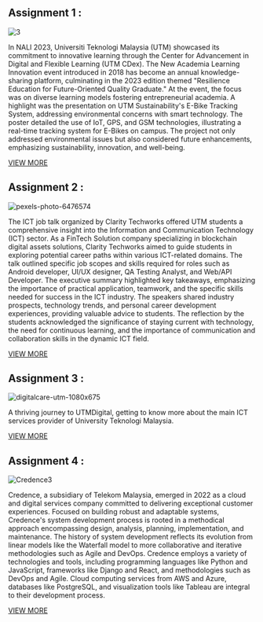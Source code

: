 Assignment 1 :
---
![3](https://github.com/AhmadMuawya/TIS-06/assets/147373032/100a48fb-efe7-4a15-8f02-1f46023ddce4)

In NALI 2023, Universiti Teknologi Malaysia (UTM) showcased its commitment to innovative learning through the Center for Advancement in Digital and Flexible Learning (UTM CDex). The New Academia Learning Innovation event introduced in 2018 has become an annual knowledge-sharing platform, culminating in the 2023 edition themed "Resilience Education for Future-Oriented Quality Graduate." At the event, the focus was on diverse learning models fostering entrepreneurial academia. A highlight was the presentation on UTM Sustainability's E-Bike Tracking System, addressing environmental concerns with smart technology. The poster detailed the use of IoT, GPS, and GSM technologies, illustrating a real-time tracking system for E-Bikes on campus. The project not only addressed environmental issues but also considered future enhancements, emphasizing sustainability, innovation, and well-being.

[VIEW MORE](./assg1/ReadMe.md)
 
Assignment 2 :
---
![pexels-photo-6476574](https://github.com/AhmadMuawya/TIS-06/assets/147373032/22abfc8c-aa3e-4e13-9080-3c9bdd6adbf7)

The ICT job talk organized by Clarity Techworks offered UTM students a comprehensive insight into the Information and Communication Technology (ICT) sector. As a FinTech Solution company specializing in blockchain digital assets solutions, Clarity Techworks aimed to guide students in exploring potential career paths within various ICT-related domains. The talk outlined specific job scopes and skills required for roles such as Android developer, UI/UX designer, QA Testing Analyst, and Web/API Developer. The executive summary highlighted key takeaways, emphasizing the importance of practical application, teamwork, and the specific skills needed for success in the ICT industry. The speakers shared industry prospects, technology trends, and personal career development experiences, providing valuable advice to students. The reflection by the students acknowledged the significance of staying current with technology, the need for continuous learning, and the importance of communication and collaboration skills in the dynamic ICT field.

[VIEW MORE](./assg2/ReadMe.md)

Assignment 3 :
---
![digitalcare-utm-1080x675](https://github.com/AhmadMuawya/TIS-06/assets/147373032/05f1e01c-9de2-43ea-9f9f-3fddc6246fe9)

A thriving journey to UTMDigital, getting to know more about the main ICT services provider of University Teknologi Malaysia.

[VIEW MORE](./assg3/ReadMe.md)

Assignment 4 :
---
![Credence3](https://github.com/AhmadMuawya/TIS-06/assets/147373032/09bc2320-2019-4cab-8057-2670e45d11c0)

Credence, a subsidiary of Telekom Malaysia, emerged in 2022 as a cloud and digital services company committed to delivering exceptional customer experiences. Focused on building robust and adaptable systems, Credence's system development process is rooted in a methodical approach encompassing design, analysis, planning, implementation, and maintenance. The history of system development reflects its evolution from linear models like the Waterfall model to more collaborative and iterative methodologies such as Agile and DevOps. Credence employs a variety of technologies and tools, including programming languages like Python and JavaScript, frameworks like Django and React, and methodologies such as DevOps and Agile. Cloud computing services from AWS and Azure, databases like PostgreSQL, and visualization tools like Tableau are integral to their development process.

[VIEW MORE](./assg4/ReadMe.md)
